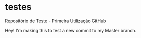 # testes
Repositório de Teste - Primeira Utilização GitHub

Hey!
I'm making this to test a new commit to my Master branch.
